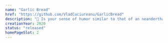 ```yaml
---
name: "Garlic Bread"
href: "https://github.com/VladCuciureanu/GarlicBread"
description: "🧄 Is your sense of humor similar to that of an neanderthal? If so, check out this tasty Discord bot!"
creationYear: 2020
status: "released"
homePageSlot: 2
---
```

